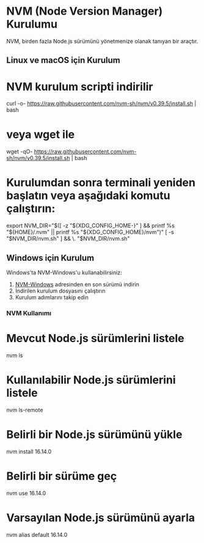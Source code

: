 # NVM (Node Version Manager) Kurulumu

NVM, birden fazla Node.js sürümünü yönetmenize olanak tanıyan bir araçtır.

## Linux ve macOS için Kurulum

# NVM kurulum scripti indirilir
curl -o- https://raw.githubusercontent.com/nvm-sh/nvm/v0.39.5/install.sh | bash

# veya wget ile
wget -qO- https://raw.githubusercontent.com/nvm-sh/nvm/v0.39.5/install.sh | bash

# Kurulumdan sonra terminali yeniden başlatın veya aşağıdaki komutu çalıştırın:

export NVM_DIR="$([ -z "${XDG_CONFIG_HOME-}" ] && printf %s "${HOME}/.nvm" || printf %s "${XDG_CONFIG_HOME}/nvm")"
[ -s "$NVM_DIR/nvm.sh" ] && \. "$NVM_DIR/nvm.sh"

## Windows için Kurulum

Windows'ta NVM-Windows'u kullanabilirsiniz:

1. [NVM-Windows](https://github.com/coreybutler/nvm-windows/releases) adresinden en son sürümü indirin
2. İndirilen kurulum dosyasını çalıştırın
3. Kurulum adımlarını takip edin

### NVM Kullanımı

# Mevcut Node.js sürümlerini listele
nvm ls

# Kullanılabilir Node.js sürümlerini listele
nvm ls-remote

# Belirli bir Node.js sürümünü yükle
nvm install 16.14.0

# Belirli bir sürüme geç
nvm use 16.14.0

# Varsayılan Node.js sürümünü ayarla
nvm alias default 16.14.0
